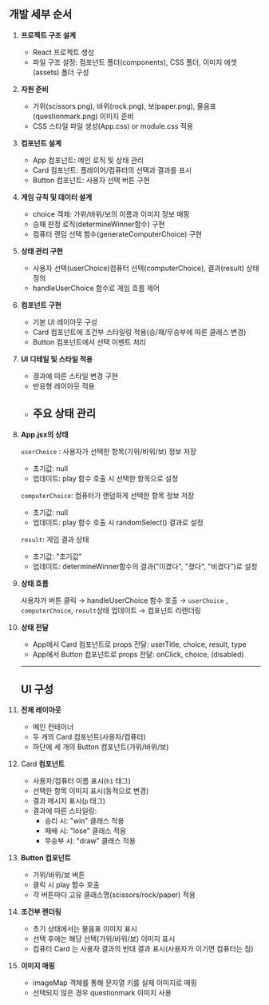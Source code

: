 ## **개발 세부 순서**

1. **프로젝트 구조 설계**
    - React 프로젝트 생성
    - 파일 구조 설정: 컴포넌트 폴더(components), CSS 폴더, 이미지 에셋(assets) 폴더 구성
2. **자원 준비**
    - 가위(scissors.png), 바위(rock.png), 보(paper.png), 물음표(questionmark.png) 이미지 준비
    - CSS 스타일 파일 생성(App.css) or module.css 적용
3. **컴포넌트 설계**
    - App 컴포넌트: 메인 로직 및 상태 관리
    - Card 컴포넌트: 플레이어/컴퓨터의 선택과 결과를 표시
    - Button 컴포넌트: 사용자 선택 버튼 구현
4. **게임 규칙 및 데이터 설계**
    - choice 객체: 가위/바위/보의 이름과 이미지 정보 매핑
    - 승패 판정 로직(determineWinner함수) 구현
    - 컴퓨터 랜덤 선택 함수(generateComputerChoice) 구현
5. **상태 관리 구현**
    - 사용자 선택(userChoice)컴퓨터 선택(computerChoice), 결과(result) 상태 정의
    - handleUserChoice 함수로 게임 흐름 제어
6. **컴포넌트 구현**
    - 기본 UI 레이아웃 구성
    - Card 컴포넌트에 조건부 스타일링 적용(승/패/무승부에 따른 클래스 변경)
    - Button 컴포넌트에서 선택 이벤트 처리
7. **UI 디테일 및 스타일 적용**
    - 결과에 따른 스타일 변경 구현
    - 반응형 레이아웃 적용
    - ## **주요 상태 관리**

1. **App.jsx의 상태**
    
    `userChoice` : 사용자가 선택한 항목(가위/바위/보) 정보 저장
    
    - 초기값: null
    - 업데이트: play 함수 호출 시 선택한 항목으로 설정
    
    `computerChoice`: 컴퓨터가 랜덤하게 선택한 항목 정보 저장
    
    - 초기값: null
    - 업데이트: play 함수 호출 시 randomSelect() 결과로 설정
    
    `result`: 게임 결과 상태
    
    - 초기값: "초기값"
    - 업데이트: determineWinner함수의 결과("이겼다", "졌다", "비겼다")로 설정
2. **상태 흐름**
    
    사용자가 버튼 클릭 → handleUserChoice 함수 호출 → `userChoice` , `computerChoice`, `result`상태 업데이트 → 컴포넌트 리렌더링
    
3.  **상태 전달**
    - App에서 Card 컴포넌트로 props 전달: userTitle, choice, result, type
    - App에서 Button 컴포넌트로 props 전달: onClick, choice, (disabled)
    ****
    ## **UI 구성**

1. **전체 레이아웃**
    - 메인 컨테이너
    - 두 개의 Card 컴포넌트(사용자/컴퓨터)
    - 하단에 세 개의 Button 컴포넌트(가위/바위/보)
2. Card **컴포넌트**
    - 사용자/컴퓨터 이름 표시(`h1` 태그)
    - 선택한 항목 이미지 표시(동적으로 변경)
    - 결과 메시지 표시(`p` 태그)
    - 결과에 따른 스타일링:
        - 승리 시: "win" 클래스 적용
        - 패배 시: "lose" 클래스 적용
        - 무승부 시: "draw" 클래스 적용
3. **Button 컴포넌트**
    - 가위/바위/보 버튼
    - 클릭 시 play 함수 호출
    - 각 버튼마다 고유 클래스명(scissors/rock/paper) 적용
4. **조건부 렌더링**
    - 초기 상태에서는 물음표 이미지 표시
    - 선택 후에는 해당 선택(가위/바위/보) 이미지 표시
    - 컴퓨터 Card 는 사용자 결과의 반대 결과 표시(사용자가 이기면 컴퓨터는 짐)
5. **이미지 매핑**
    - imageMap 객체를 통해 문자열 키를 실제 이미지로 매핑
    - 선택되지 않은 경우 questionmark 이미지 사용
